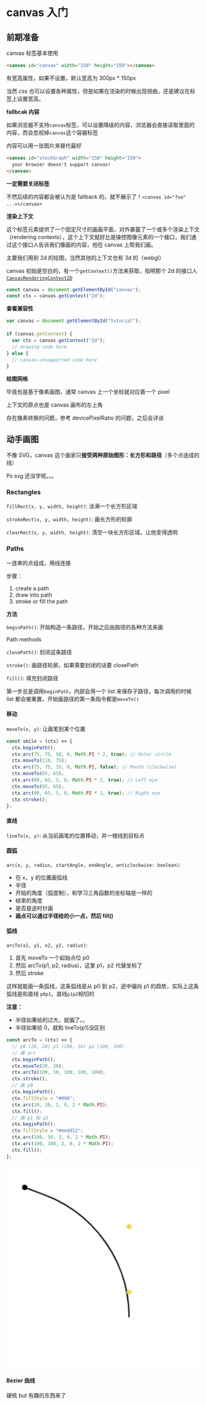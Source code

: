 # canvas 入门

## 前期准备

canvas 标签基本使用

```html
<canvas id="canvas" width="150" height="150"></canvas>
```

有宽高属性，如果不设置，默认宽高为 300px \* 150px

当然 css 也可以设置各种属性，但是如果在渲染的时候出现扭曲，还是建议在标签上设置宽高。

**fallbcak 内容**

如果浏览器不支持`canvas`标签，可以设置降级的内容，浏览器会直接读取里面的内容，而会忽视掉`canvas`这个容器标签

内容可以用一张图片来替代最好

```html
<canvas id="stockGraph" width="150" height="150">
  your browser doesn't support canvas!
</canvas>
```

**一定需要关闭标签**

不然后续的内容都会被认为是 fallback 的，就不展示了！`<canvas id="foo" ...></canvas>`

**渲染上下文**

这个标签元素提供了一个固定尺寸的画画平面，对外暴露了一个或多个渲染上下文（rendering contexts），这个上下文就好比是操控图像元素的一个接口，我们通过这个接口人告诉我们像画的内容，他在 canvas 上帮我们画。

主要我们用到 2d 的绘图，当然其他的上下文也有 3d 的（webgl）

canvas 初始是空白的，有一个`getContext()`方法来获取，指明那个 2d 的接口人[`CanvasRenderingContext2D`](https://developer.mozilla.org/en-US/docs/Web/API/CanvasRenderingContext2D)

```js
const canvas = document.getElementById("canvas");
const ctx = canvas.getContext("2d");
```

**查看兼容性**

```js
var canvas = document.getElementById("tutorial");

if (canvas.getContext) {
  var ctx = canvas.getContext("2d");
  // drawing code here
} else {
  // canvas-unsupported code here
}
```

**绘图网格**

毕竟也是基于像素画图，通常 canvas 上一个坐标就对应着一个 pixel

上下文的原点也是 canvas 画布的左上角

存在像素转换的问题，参考 devicePixelRatio 的问题，之后会详谈

## 动手画图

不像 SVG，canvas 这个画家只**接受两种原始图形：长方形和路径**（多个点连成的线）

Ps svg 还没学呢。。。

### Rectangles

`fillRect(x, y, width, height)`: 涂满一个长方形区域

`strokeRect(x, y, width, height)`: 画长方形的轮廓

`clearRect(x, y, width, height)`: 清空一块长方形区域，让他变得透明

### Paths

一连串的点组成，用线连接

步骤：

1. create a path
2. draw into path
3. stroke or fill the path

**方法**

`beginPath()`: 开始构造一条路径，开始之后由路径的各种方法来画

Path methods

`closePath()`: 封闭这条路径

`stroke()`: 画路径轮廓，如果需要封闭的话要 closePath

`fill()`: 填充封闭路径

第一步总是调用`beginPath`，内部会用一个 list 来保存子路径，每次调用的时候 list 都会被重置，开始画路径的第一条指令都是`moveTo()`

#### 移动

`moveTo(x, y)`: 让画笔到某个位置

```js
const smile = (ctx) => {
  ctx.beginPath();
  ctx.arc(75, 75, 50, 0, Math.PI * 2, true); // Outer circle
  ctx.moveTo(110, 75);
  ctx.arc(75, 75, 35, 0, Math.PI, false); // Mouth (clockwise)
  ctx.moveTo(65, 65);
  ctx.arc(60, 65, 5, 0, Math.PI * 2, true); // Left eye
  ctx.moveTo(95, 65);
  ctx.arc(90, 65, 5, 0, Math.PI * 2, true); // Right eye
  ctx.stroke();
};
```

#### 直线

`lineTo(x, y)`: 从当前画笔的位置移动，并一根线到目标点

#### 圆弧

`arc(x, y, radius, startAngle, endAngle, anticlockwise: boolean)`:

- 在 x，y 的位置画弧线
- 半径
- 开始的角度（弧度制），和学习三角函数的坐标轴是一样的
- 结束的角度
- 是否是逆时针画
- **画点可以通过半径给的小一点，然后 fill()**

#### 弧线

`arcTo(x1, y1, x2, y2, radius)`:

1. 首先 moveTo 一个起始点位 p0
2. 然后 arcTo(p1, p2, radius)，这里 p1，p2 代替坐标了
3. 然后 stroke

这样就能画一条弧线，这条弧线是从 p0 到 p2，途中偏向 p1 的趋势，实际上这条弧线是和直线 `p0p1`，直线`p1p2`相切的

**注意：**

- 半径如果给的过大，就偏了。。
- 半径如果给 0，就和 lineTo(p1)没区别

```js
const arcTo = (ctx) => {
  // p0 (20, 20) p1 (100, 50) p2 (100, 100)
  // 画 arc
  ctx.beginPath();
  ctx.moveTo(20, 20);
  ctx.arcTo(100, 50, 100, 100, 100);
  ctx.stroke();
  // 画 p0
  ctx.beginPath();
  ctx.fillStyle = "#000";
  ctx.arc(20, 20, 2, 0, 2 * Math.PI);
  ctx.fill();
  // 画 p1 和 p2
  ctx.beginPath();
  ctx.fillStyle = "#eedd12";
  ctx.arc(100, 50, 2, 0, 2 * Math.PI);
  ctx.arc(100, 100, 2, 0, 2 * Math.PI);
  ctx.fill();
};
```

![image-20200705224826667](_imgs/canvas_intro.assets/image-20200705224826667.png)

#### Bezier 曲线

硬核 but 有趣的东西来了
